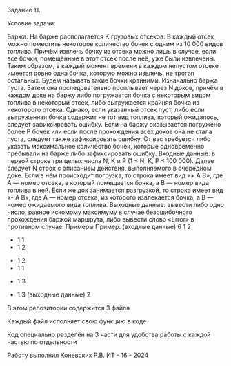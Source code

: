 Задание 11. 

Условие задачи:

Баржа. На барже располагается K грузовых отсеков. В каждый отсек можно
поместить некоторое количество бочек с одним из 10 000 видов топлива.
Причём извлечь бочку из отсека можно лишь в случае, если все бочки,
помещённые в этот отсек после неё, уже были извлечены. Таким образом, в
каждый момент времени в каждом непустом отсеке имеется ровно одна бочка,
которую можно извлечь, не трогая остальных. Будем называть такие бочки
крайними.
Изначально баржа пуста. Затем она последовательно проплывает через N
доков, причём в каждом доке на баржу либо погружается бочка с некоторым
видом топлива в некоторый отсек, либо выгружается крайняя бочка из
некоторого отсека. Однако, если указанный отсек пуст, либо если
выгруженная бочка содержит не тот вид топлива, который ожидалось, следует
зафиксировать ошибку. Если на баржу оказывается погружено более P бочек
или если после прохождения всех доков она не стала пуста, следует также
зафиксировать ошибку. От вас требуется либо указать максимальное
количество бочек, которые одновременно пребывали на барже либо
зафиксировать ошибку.
Входные данные: в первой строке три целых числа N, K и P (1 ≤ N, K, P ≤ 100
000). Далее следует N строк с описанием действия, выполняемого в очередном
доке. Если в нём происходит погрузка, то строка имеет вид «+ A B», где A —
номер отсека, в который помещается бочка, а B — номер вида топлива в ней.
Если же док занимается разгрузкой, то строка имеет вид «- A B», где A — номер
отсека, из которого извлекается бочка, а B — номер ожидаемого вида топлива.
Выходные данные: вывести либо одно число, равное искомому максимуму в
случае безошибочного прохождения баржой маршрута, либо вывести слово
«Error» в противном случае. Примеры
Пример:
(входные данные)
6 1 2
+ 1 1
+ 1 2
- 1 2
- 1 1
+ 1 3
- 1 3
(выходные данные)
2

В этом репозитории содержится 3 файла

Каждый файл исполняет свою функцию в коде

Код специально разделён на 3 части для удобства работы с каждой частью по отдельности

Работу выполнил Коневских Р.В. ИТ - 16 - 2024
